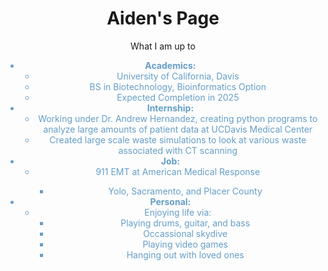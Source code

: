 <div style="text-align: center;">
	<h1>Aiden's Page</h1>
	What I am up to
	<ul>
		<div style="color:#659EC7;">
			<li><b>Academics:</b> <ul>
				<li>University of California, Davis</li>
				<li>BS in Biotechnology, Bioinformatics Option</li>
				<li>Expected Completion in 2025</li>
			</ul></li>
			<li><b>Internship:</b>
				<ul><li>Working under Dr. Andrew Hernandez, creating python programs to analyze large amounts of patient data at UCDavis Medical
					Center</li>		
					<li>Created large scale waste simulations to look at various waste associated with CT scanning</li></ul>
			</li>
			<li><b>Job:</b>
				<ul>
					<li>911 EMT at American Medical Response</li>
					<ul>
						<li>
							Yolo, Sacramento, and Placer County
						</li>
					</ul>	
				</ul>
			</li>
			<li><b>Personal:</b>
				<ul>
					<li>
						Enjoying life via:
						<ul>
	  						<li>Playing drums, guitar, and bass</li>
							<li>Occassional skydive</li>
							<li>Playing video games</li>
							<li>Hanging out with loved ones</li>
		 				</ul>
					</li>
				</ul>
			</li>
		</div>
	</ul>
</div>
